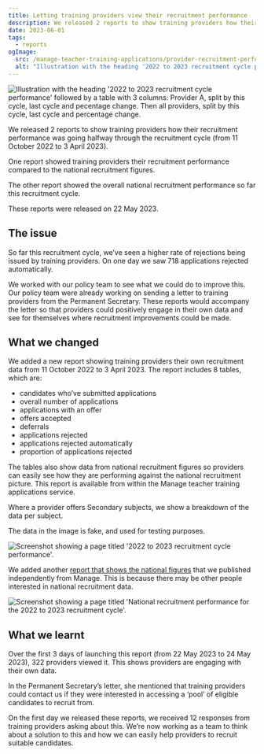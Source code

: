 ```yaml
---
title: Letting training providers view their recruitment performance
description: We released 2 reports to show training providers how their recruitment performance was going halfway through the recruitment cycle.
date: 2023-06-01
tags:
  - reports
ogImage:
  src: /manage-teacher-training-applications/provider-recruitment-performance/mid-cycle-cover.png
  alt: "Illustration with the heading '2022 to 2023 recruitment cycle performance' followed by a table with 3 columns: Provider A, split by this cycle, last cycle and pecentage change. Then all providers, split by this cycle, last cycle and percentage change."
---
```


![Illustration with the heading '2022 to 2023 recruitment cycle performance' followed by a table with 3 columns: Provider A, split by this cycle, last cycle and pecentage change. Then all providers, split by this cycle, last cycle and percentage change.](mid-cycle-cover.png)

We released 2 reports to show training providers how their recruitment performance was going halfway through the recruitment cycle (from 11 October 2022 to 3 April 2023).

 One report showed training providers their recruitment performance compared to the national recruitment figures.

 The other report showed the overall national recruitment performance so far this recruitment cycle.

 These reports were released on 22 May 2023.

## The issue

So far this recruitment cycle, we’ve seen a higher rate of rejections being issued by training providers. On one day we saw 718 applications rejected automatically.

 We worked with our policy team to see what we could do to improve this. Our policy team were already working on sending a letter to training providers from the Permanent Secretary. These reports would accompany the letter so that providers could positively engage in their own data and see for themselves where recruitment improvements could be made.

## What we changed

We added a new report showing training providers their own recruitment data from 11 October 2022 to 3 April 2023. The report includes 8 tables, which are:

- candidates who’ve submitted applications
- overall number of applications
- applications with an offer
- offers accepted
- deferrals
- applications rejected
- applications rejected automatically
- proportion of applications rejected

 The tables also show data from national recruitment figures so providers can easily see how they are performing against the national recruitment picture. This report is available from within the Manage teacher training applications service.

 Where a provider offers Secondary subjects, we show a breakdown of the data per subject.

 The data in the image is fake, and used for testing purposes.

![Screenshot showing a page titled '2022 to 2023 recruitment cycle performance'.](provider-mid-cycle-report.png)

We added another [report that shows the national figures](https://www.apply-for-teacher-training.service.gov.uk/publications/mid-cycle-report) that we published independently from Manage. This is because there may be other people interested in national recruitment data.

![Screenshot showing a page titled 'National recruitment performance for the 2022 to 2023 recruitment cycle'.](national-mid-cycle-report.png)

## What we learnt

Over the first 3 days of launching this report (from 22 May 2023 to 24 May 2023), 322 providers viewed it. This shows providers are engaging with their own data.

In the Permanent Secretary’s letter, she mentioned that training providers could contact us if they were interested in accessing a ‘pool’ of eligible candidates to recruit from.

On the first day we released these reports, we received 12 responses from training providers asking about this. We’re now working as a team to think about a solution to this and how we can easily help providers to recruit suitable candidates.
